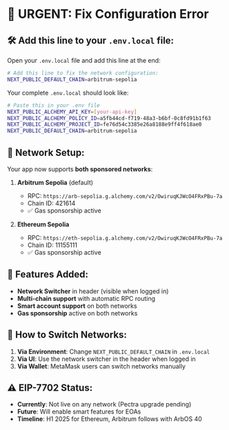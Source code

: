 # 🚨 URGENT: Fix Configuration Error

## 🛠️ Add this line to your `.env.local` file:

Open your `.env.local` file and add this line at the end:

```bash
# Add this line to fix the network configuration:
NEXT_PUBLIC_DEFAULT_CHAIN=arbitrum-sepolia
```

Your complete `.env.local` should look like:
```bash
# Paste this in your .env file
NEXT_PUBLIC_ALCHEMY_API_KEY=[your-api-key]
NEXT_PUBLIC_ALCHEMY_POLICY_ID=a5fb44cd-f719-48a3-b6bf-0c8fd91b1f63
NEXT_PUBLIC_ALCHEMY_PROJECT_ID=fe76d54c3385e26a8188e9ff4f618ae0
NEXT_PUBLIC_DEFAULT_CHAIN=arbitrum-sepolia
```

## 🎯 Network Setup:

Your app now supports **both sponsored networks**:

1. **Arbitrum Sepolia** (default)
   - RPC: `https://arb-sepolia.g.alchemy.com/v2/OwiruqKJWcO4FRxPBu-7a`
   - Chain ID: 421614
   - ✅ Gas sponsorship active

2. **Ethereum Sepolia**
   - RPC: `https://eth-sepolia.g.alchemy.com/v2/OwiruqKJWcO4FRxPBu-7a`
   - Chain ID: 11155111
   - ✅ Gas sponsorship active

## 🚀 Features Added:

- **Network Switcher** in header (visible when logged in)
- **Multi-chain support** with automatic RPC routing
- **Smart account support** on both networks
- **Gas sponsorship** active on both networks

## 🔄 How to Switch Networks:

1. **Via Environment**: Change `NEXT_PUBLIC_DEFAULT_CHAIN` in `.env.local`
2. **Via UI**: Use the network switcher in the header when logged in
3. **Via Wallet**: MetaMask users can switch networks manually

## ⚠️ EIP-7702 Status:

- **Currently**: Not live on any network (Pectra upgrade pending)
- **Future**: Will enable smart features for EOAs
- **Timeline**: H1 2025 for Ethereum, Arbitrum follows with ArbOS 40
